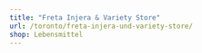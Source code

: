 ```yaml
---
title: "Freta Injera & Variety Store"
url: /toronto/freta-injera-und-variety-store/
shop: Lebensmittel
---
```

